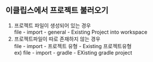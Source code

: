 ## 이클립스에서 프로젝트 불러오기
1. 프로젝트 파일이 생성되어 있는 경우  
file - import - general - Existing Project into workspace
2. 프로젝트파일이 따로 존재하지 않는 경우  
file - import - 프로젝트 유형 - Existing 프로젝트유형  
ex) file - import - gradle - EXisting gradle project